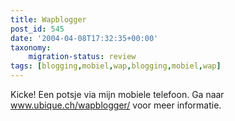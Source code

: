 ```yaml
---
title: Wapblogger
post_id: 545
date: '2004-04-08T17:32:35+00:00'
taxonomy:
    migration-status: review
tags: [blogging,mobiel,wap,blogging,mobiel,wap]
---
```

Kicke! Een potsje via mijn mobiele telefoon. Ga naar www.ubique.ch/wapblogger/ voor meer informatie.